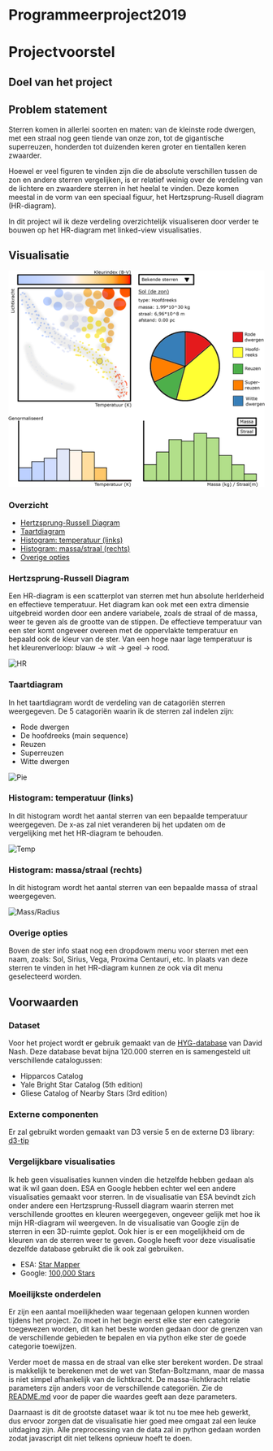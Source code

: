 # Programmeerproject2019
# Projectvoorstel

## Doel van het project


## Problem statement
Sterren komen in allerlei soorten en maten: van de kleinste rode dwergen, met een straal nog geen tiende van onze zon, tot de gigantische superreuzen, honderden tot duizenden keren groter en tientallen keren zwaarder.

Hoewel er veel figuren te vinden zijn die de absolute verschillen tussen de zon en andere sterren vergelijken, is er relatief weinig over de verdeling van de lichtere en zwaardere sterren in het heelal te vinden. Deze komen meestal in de vorm van een speciaal figuur, het Hertzsprung-Rusell diagram (HR-diagram).

In dit project wil ik deze verdeling overzichtelijk visualiseren door verder te bouwen op het HR-diagram met linked-view visualisaties.

## Visualisatie

![Schets](proposal_sketch.png)

### Overzicht
- [Hertzsprung-Russell Diagram](#hertzsprung-russell-diagram)
- [Taartdiagram](#taartdiagram)
- [Histogram: temperatuur (links)](#histogram-temperatuur-links)
- [Histogram: massa/straal (rechts)](#histogram-massastraal-rechts)
- [Overige opties](#overige-opties)

### Hertzsprung-Russell Diagram
Een HR-diagram is een scatterplot van sterren met hun absolute herlderheid en effectieve temperatuur. Het diagram kan ook met een extra dimensie uitgebreid worden door een andere variabele, zoals de straal of de massa, weer te geven als de grootte van de stippen.
De effectieve temperatuur van een ster komt ongeveer overeen met de oppervlakte temperatuur en bepaald ook de kleur van de ster. Van een hoge naar lage temperatuur is het kleurenverloop: blauw -> wit -> geel -> rood.

![HR](onclick_HR.png)

### Taartdiagram
In het taartdiagram wordt de verdeling van de catagoriën sterren weergegeven. De 5 catagoriën waarin ik de sterren zal indelen zijn:
- Rode dwergen
- De hoofdreeks (main sequence)
- Reuzen
- Superreuzen
- Witte dwergen

![Pie](onclick_Pie.png)

### Histogram: temperatuur (links)
In dit histogram wordt het aantal sterren van een bepaalde temperatuur weergegeven. De x-as zal niet veranderen bij het updaten om de vergelijking met het HR-diagram te behouden.

![Temp](onclick_hist_temp.png)

### Histogram: massa/straal (rechts)
In dit histogram wordt het aantal sterren van een bepaalde massa of straal weergegeven.

![Mass/Radius](onclick_hist_mass-radius.png)

### Overige opties
Boven de ster info staat nog een dropdowm menu voor sterren met een naam, zoals: Sol, Sirius, Vega, Proxima Centauri, etc. In plaats van deze sterren te vinden in het HR-diagram kunnen ze ook via dit menu geselecteerd worden.

## Voorwaarden

### Dataset
Voor het project wordt er gebruik gemaakt van de [HYG-database](https://github.com/astronexus/HYG-Database) van David Nash. Deze database bevat bijna 120.000 sterren en is samengesteld uit verschillende catalogussen:
- Hipparcos Catalog
- Yale Bright Star Catalog (5th edition)
- Gliese Catalog of Nearby Stars (3rd edition)

### Externe componenten
Er zal gebruikt worden gemaakt van D3 versie 5 en de externe D3 library: [d3-tip](https://github.com/Caged/d3-tip)

### Vergelijkbare visualisaties
Ik heb geen visualisaties kunnen vinden die hetzelfde hebben gedaan als wat ik wil gaan doen. ESA en Google hebben echter wel een andere visualisaties gemaakt voor sterren. In de visualisatie van ESA bevindt zich onder andere een Hertzsprung-Russell diagram waarin sterren met verschillende groottes en kleuren weergegeven, ongeveer gelijk met hoe ik mijn HR-diagram wil weergeven. In de visualisatie van Google zijn de sterren in een 3D-ruimte geplot. Ook hier is er een mogelijkheid om de kleuren van de sterren weer te geven. Google heeft voor deze visualisatie dezelfde database gebruikt die ik ook zal gebruiken.
- ESA: [Star Mapper](http://sci.esa.int/star_mapper/)
- Google: [100,000 Stars](https://stars.chromeexperiments.com/)

### Moeilijkste onderdelen
Er zijn een aantal moeilijkheden waar tegenaan gelopen kunnen worden tijdens het project. Zo moet in het begin eerst elke ster een categorie toegewezen worden, dit kan het beste worden gedaan door de grenzen van de verschillende gebieden te bepalen en via python elke ster de goede categorie toewijzen.

Verder moet de massa en de straal van elke ster berekent worden. De straal is makkelijk te berekenen met de wet van Stefan-Boltzmann, maar de massa is niet simpel afhankelijk van de lichtkracht. De massa-lichtkracht relatie parameters zijn anders voor de verschillende categoriën. Zie de [README.md](../README.md) voor de paper die waardes geeft aan deze parameters.

Daarnaast is dit de grootste dataset waar ik tot nu toe mee heb gewerkt, dus ervoor zorgen dat de visualisatie hier goed mee omgaat zal een leuke uitdaging zijn. Alle preprocessing van de data zal in python gedaan worden zodat javascript dit niet telkens opnieuw hoeft te doen.
